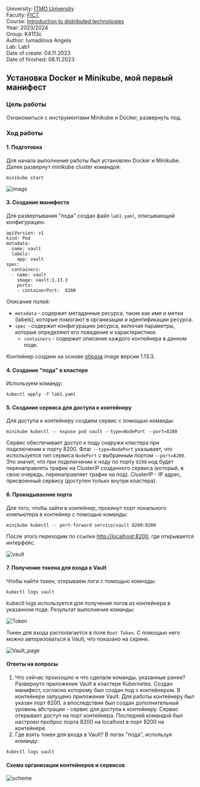 University: [ITMO University](https://itmo.ru/ru/)  
Faculty: [FICT](https://fict.itmo.ru)  
Course: [Introduction to distributed technologies](https://github.com/itmo-ict-faculty/introduction-to-distributed-technologies)  
Year: 2023/2024  
Group: K4113c  
Author: Iumadilova Angela\
Lab: Lab1  
Date of create: 04.11.2023  
Date of finished: 08.11.2023


## Установка Docker и Minikube, мой первый манифест
### Цель работы
Ознакомиться с инструментами Minikube и Docker, развернуть под.
### Ход работы
#### 1. Подготовка
Для начала выполнения работы был установлен Docker и Minikube.
Далее развернут minikube cluster командой: 
```
minikube start
```
![image](https://github.com/msyuaa/2023_2024-introduction_to_distributed_technologies-k4113c_iumadilova_a_g/assets/97636484/16b229d3-f1a8-4087-b911-97bb07d7df89)


#### 3. Создание манифеста
Для развертывания "пода" создан файл `lab1.yaml`, описывающий конфигурацию.
```
apiVersion: v1
kind: Pod
metadata:
  name: vault
  labels:
    app: vault
spec:
  containers:
  - name: vault
    image: vault:1.13.3
    ports:
    - containerPort:  8200
```
Описание полей:
   * `metadata` - содержит метаданные ресурса, такие как имя и метки (labels), которые помогают в организации и идентификации ресурса.
   * `spec` - содержит конфигурацию ресурса, включая параметры, которые определяют его поведение и характеристики.
     *  `containers` - содержит описание каждого контейнера в данном поде.
  
Контейнер созданн на основе [образа](https://hub.docker.com/_/vault/) image версии 1.13.3.

#### 4. Создание "пода" в кластере
Используем команду:
```
kubectl apply -f lab1.yaml
```
#### 5. Cоздание сервиса для доступа к контейнеру
Для доступа к контейнеру создаем сервис с помощью команды:
```
minikube kubectl -- expose pod vault --type=NodePort --port=8200
```
 Cервис обеспечивает доступ к поду снаружи кластера при подключении к порту 8200. Флаг `--type=NodePort` указывает, что используется тип сервиса `NodePort` с выбранным портом `--port=8200`. Это значит, что при подключении к ноду по порту `8200` нод будет перенаправлять трафик на ClusterIP созданного сервиса (который, в свою очередь, перенаправляет трафик на под).
ClusterIP - IP адрес, присвоенный сервису (доступен только внутри кластера).
 
#### 6. Прокидываение порта
Для того, чтобы зайти в контейнер, прокинут порт локального компьютера в контейнер с помощью команды:
```
minikube kubectl -- port-forward service/vault 8200:8200
```
После этого переходим по ссылке [http://localhost:8200](http://localhost:8200), где открывается интерфейс.

![vault](https://github.com/msyuaa/2023_2024-introduction_to_distributed_technologies-k4113c_iumadilova_a_g/assets/97636484/7093465b-d14a-4ec0-8842-267e222c302a)


#### 7. Получение токена для входа в Vault
Чтобы найти токен, открываем логи с помощью комнады:
```
kubectl logs vault
```
kubectl logs используется для получения логов из контейнера в указанном поде. 
Результат выполнения команды:

![Token](https://github.com/msyuaa/2023_2024-introduction_to_distributed_technologies-k4113c_iumadilova_a_g/assets/97636484/ab8a6a99-3a66-4667-848c-562ab1c15300)


Токен для входа располагается в поле `Root Token`. С помощью него можно авторизоваться в Vault, что показано на скрине.

![Vault_page](https://github.com/msyuaa/2023_2024-introduction_to_distributed_technologies-k4113c_iumadilova_a_g/assets/97636484/72d71fb4-97f8-488e-9df1-2abe5efe17a0)


#### Ответы на вопросы
1. Что сейчас произошло и что сделали команды, указанные ранее?\
Развернуто приложение Vault в кластере Kubernetes. Создан манифест, согласно которому был создан под с контейнером. В контейнере запущено приложение Vault. Для работы контейнеру был указан порт 8200, а впоследствии был создан дополнительный уровень абстрации - сервис для доступа к контейнеру. Сервис открывает доступ на порт контейнера. Последней командой был настроен проброс порта 8200 на localhost в порт 8200 на контейнере.
2. Где взять токен для входа в Vault?
В логах "пода", используя команду:
```
kubectl logs vault
```

#### Схема организации контейнеров и сервисов

![scheme](https://github.com/msyuaa/2023_2024-introduction_to_distributed_technologies-k4113c_iumadilova_a_g/assets/97636484/dab7abb3-26a7-4fdd-9adb-7143f7ba99ff)
